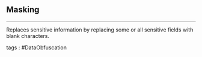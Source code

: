 ## **Masking**
---
Replaces sensitive information by replacing some or all sensitive fields with blank characters.


tags : #DataObfuscation 
